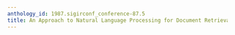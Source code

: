 ```yaml
---
anthology_id: 1987.sigirconf_conference-87.5
title: An Approach to Natural Language Processing for Document Retrieval
---
```

